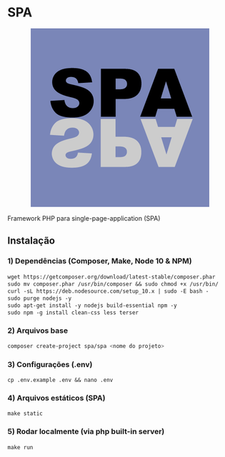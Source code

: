 # SPA

<p align="center">
	<img src="spa.png" alt="SPA">
</p>

Framework PHP para single-page-application (SPA)

## Instalação

### 1) Dependências (Composer, Make, Node 10 & NPM)

```
wget https://getcomposer.org/download/latest-stable/composer.phar
sudo mv composer.phar /usr/bin/composer && sudo chmod +x /usr/bin/
curl -sL https://deb.nodesource.com/setup_10.x | sudo -E bash -
sudo purge nodejs -y
sudo apt-get install -y nodejs build-essential npm -y
sudo npm -g install clean-css less terser
```

### 2) Arquivos base

```bash
composer create-project spa/spa <nome do projeto>
```

### 3) Configurações (.env)

```
cp .env.example .env && nano .env
```

### 4) Arquivos estáticos (SPA)

```
make static
```

### 5) Rodar localmente (via php built-in server)

```
make run
```
